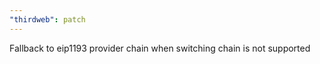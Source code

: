 ```yaml
---
"thirdweb": patch
---
```


Fallback to eip1193 provider chain when switching chain is not supported
